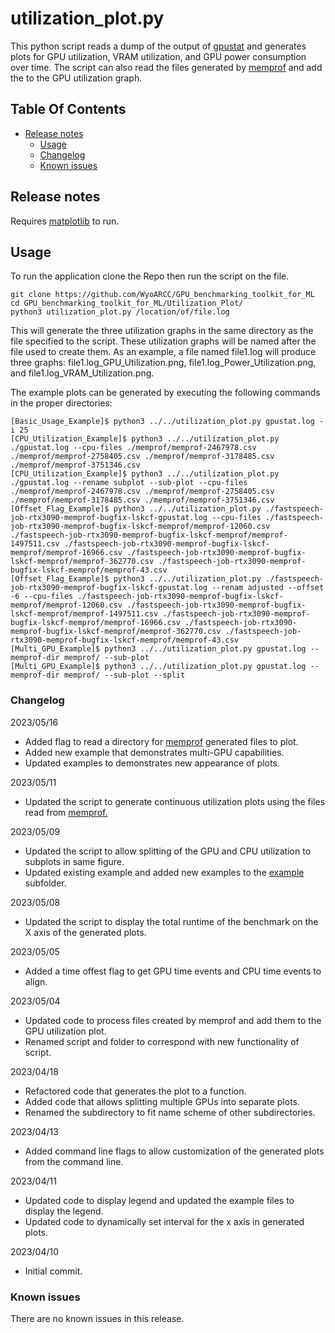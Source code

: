 # utilization_plot.py
This python script reads a dump of the output of [gpustat](https://github.com/wookayin/gpustat) and generates plots for GPU utilization, VRAM utilization, and GPU power consumption over time. The script can also read the files generated by [memprof](https://github.com/WyoARCC/memprof) and add the to the GPU utilization graph.

## Table Of Contents
- [Release notes](#release-notes)
    * [Usage](#usage)
    * [Changelog](#changelog)
    * [Known issues](#known-issues)

## Release notes
Requires [matplotlib](https://pypi.org/project/matplotlib) to run. 
## Usage
To run the application clone the Repo then run the script on the file.
```
git clone https://github.com/WyoARCC/GPU_benchmarking_toolkit_for_ML
cd GPU_benchmarking_toolkit_for_ML/Utilization_Plot/
python3 utilization_plot.py /location/of/file.log
```
This will generate the three utilization graphs in the same directory as the file specified to the script. These utilization graphs will be named after the file used to create them. As an example, a file named file1.log will produce three graphs: file1.log_GPU_Utilization.png, file1.log_Power_Utilization.png, and file1.log_VRAM_Utilization.png.

The example plots can be generated by executing the following commands in the proper directories:
```
[Basic_Usage_Example]$ python3 ../../utilization_plot.py gpustat.log -i 25
[CPU_Utilization_Example]$ python3 ../../utilization_plot.py ./gpustat.log --cpu-files ./memprof/memprof-2467978.csv ./memprof/memprof-2758405.csv ./memprof/memprof-3178485.csv ./memprof/memprof-3751346.csv
[CPU_Utilization_Example]$ python3 ../../utilization_plot.py ./gpustat.log --rename subplot --sub-plot --cpu-files ./memprof/memprof-2467978.csv ./memprof/memprof-2758405.csv ./memprof/memprof-3178485.csv ./memprof/memprof-3751346.csv
[Offset_Flag_Example]$ python3 ../../utilization_plot.py ./fastspeech-job-rtx3090-memprof-bugfix-lskcf-gpustat.log --cpu-files ./fastspeech-job-rtx3090-memprof-bugfix-lskcf-memprof/memprof-12060.csv ./fastspeech-job-rtx3090-memprof-bugfix-lskcf-memprof/memprof-1497511.csv ./fastspeech-job-rtx3090-memprof-bugfix-lskcf-memprof/memprof-16966.csv ./fastspeech-job-rtx3090-memprof-bugfix-lskcf-memprof/memprof-362770.csv ./fastspeech-job-rtx3090-memprof-bugfix-lskcf-memprof/memprof-43.csv
[Offset_Flag_Example]$ python3 ../../utilization_plot.py ./fastspeech-job-rtx3090-memprof-bugfix-lskcf-gpustat.log --renam adjusted --offset -6 --cpu-files ./fastspeech-job-rtx3090-memprof-bugfix-lskcf-memprof/memprof-12060.csv ./fastspeech-job-rtx3090-memprof-bugfix-lskcf-memprof/memprof-1497511.csv ./fastspeech-job-rtx3090-memprof-bugfix-lskcf-memprof/memprof-16966.csv ./fastspeech-job-rtx3090-memprof-bugfix-lskcf-memprof/memprof-362770.csv ./fastspeech-job-rtx3090-memprof-bugfix-lskcf-memprof/memprof-43.csv
[Multi_GPU_Example]$ python3 ../../utilization_plot.py gpustat.log --memprof-dir memprof/ --sub-plot
[Multi_GPU_Example]$ python3 ../../utilization_plot.py gpustat.log --memprof-dir memprof/ --sub-plot --split
```
### Changelog
2023/05/16
- Added flag to read a directory for [memprof](https://github.com/WyoARCC/memprof) generated files to plot.
- Added new example that demonstrates multi-GPU capabilities.
- Updated examples to demonstrates new appearance of plots.

2023/05/11
- Updated the script to generate continuous utilization plots using the files read from [memprof.](https://github.com/WyoARCC/memprof)

2023/05/09
- Updated the script to allow splitting of the GPU and CPU utilization to subplots in same figure.
- Updated existing example and added new examples to the [example](https://github.com/WyoARCC/GPU_benchmarking_toolkit_for_ML/tree/main/Utilization_Plot/example) subfolder.
 
2023/05/08
- Updated the script to display the total runtime of the benchmark on the X axis of the generated plots.

2023/05/05
- Added a time offest flag to get GPU time events and CPU time events to align.

2023/05/04
- Updated code to process files created by memprof and add them to the GPU utilization plot.
- Renamed script and folder to correspond with new functionality of script.

2023/04/18
- Refactored code that generates the plot to a function.
- Added code that allows splitting multiple GPUs into separate  plots.
- Renamed the subdirectory to fit name scheme of other subdirectories. 

2023/04/13
- Added command line flags to allow customization of the generated plots from the command line.

2023/04/11
- Updated code to display legend and updated the example files to display the legend.
- Updated code to dynamically set interval for the x axis in generated plots.

2023/04/10
- Initial commit.

### Known issues

There are no known issues in this release.
